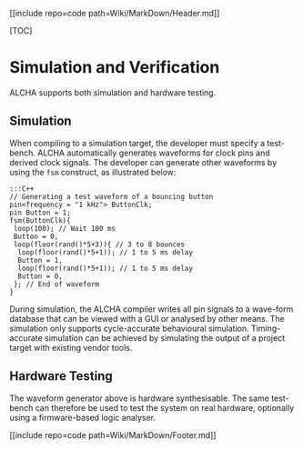 [[include repo=code path=Wiki/MarkDown/Header.md]]

[TOC]

# Simulation and Verification

ALCHA supports both simulation and hardware testing.

## Simulation
When compiling to a simulation target, the developer must specify a test-bench. ALCHA automatically generates waveforms for clock pins and derived clock signals.  The developer can generate other waveforms by using the `fsm` construct, as illustrated below:

    :::C++
    // Generating a test waveform of a bouncing button
    pin<frequency = "1 kHz"> ButtonClk;
    pin Button = 1;
    fsm(ButtonClk){
     loop(100); // Wait 100 ms
     Button = 0,
     loop(floor(rand()*5+3)){ // 3 to 8 bounces
      loop(floor(rand()*5+1)); // 1 to 5 ms delay
      Button = 1,
      loop(floor(rand()*5+1)); // 1 to 5 ms delay
      Button = 0,
     }; // End of waveform
    }

During simulation, the ALCHA compiler writes all pin signals to a wave-form database that can be viewed with a GUI or analysed by other means. The simulation only supports cycle-accurate behavioural simulation. Timing-accurate simulation can be achieved by simulating the output of a project target with existing vendor tools.

## Hardware Testing
The waveform generator above is hardware synthesisable. The same test-bench can therefore be used to test the system on real hardware, optionally using a firmware-based logic analyser.

[[include repo=code path=Wiki/MarkDown/Footer.md]]

